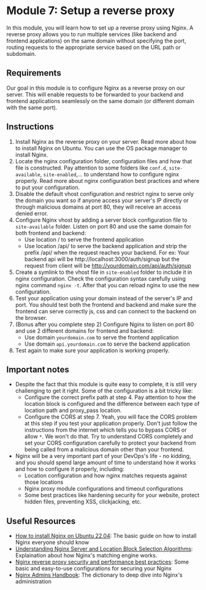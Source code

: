 # Module 7: Setup a reverse proxy

In this module, you will learn how to set up a reverse proxy using Nginx. A reverse proxy allows you to run multiple services (like backend and frontend applications) on the same domain without specifying the port, routing requests to the appropriate service based on the URL path or subdomain.

## Requirements

Our goal in this module is to configure Nginx as a reverse proxy on our server. This will enable requests to be forwarded to your backend and frontend applications seamlessly on the same domain (or different domain with the same port).

## Instructions

1. Install Nginx as the reverse proxy on your server. Read more about how to install Nginx on Ubuntu. You can use the OS package manager to install Nginx.
2. Locate the nginx configuration folder, configuration files and how that file is constructed. Pay attention to some folders like `conf.d`, `site-available`, `site-enabled`,... to understand how to configure nginx properly. Read more about nginx configuration best practices and where to put your configuration.
3. Disable the default vhost configuration and restrict nginx to serve only the domain you want so if anyone access your server's IP directly or through malicious domains at port 80, they will receive an access denied error.
4. Configure Nginx vhost by adding a server block configuration file to `site-available` folder. Listen on port 80 and use the same domain for both frontend and backend:
    - Use location / to serve the frontend application
    - Use location /api/ to serve the backend application and strip the prefix /api/ when the request reaches your backend. For ex: Your backend api will be http://localhost:3000/auth/signup but the request from client will be http://yourdomain.com/api/auth/signup
5. Create a symlink to the vhost file in `site-enabled` folder to include it in nginx configuration. Check the configuration syntax carefully using nginx command `nginx -t`. After that you can reload nginx to use the new configuration.
6. Test your application using your domain instead of the server's IP and port. You should test both the frontend and backend and make sure the frontend can serve correctly js, css and can connect to the backend on the browser.
7. (Bonus after you complete step 2) Configure Nginx to listen on port 80 and use 2 different domains for frontend and backend:
    - Use domain `yourdomain.com` to serve the frontend application
    - Use domain `api.yourdomain.com` to serve the backend application
8. Test again to make sure your application is working properly.    

## Important notes

- Despite the fact that this module is quite easy to complete, it is still very challenging to get it right. Some of the configuration is a bit tricky like:
    - Configure the correct prefix path at step 4. Pay attention to how the location block is configured and the difference between each type of location path and proxy_pass location.
    - Configure the CORS at step 7. Yeah, you will face the CORS problem at this step if you test your application properly. Don't just follow the instructions from the internet which tells you to bypass CORS or allow `*`. We won't do that. Try to understand CORS completely and set your CORS configuration carefully to protect your backend from being called from a malicious domain other than your frontend.
- Nginx will be a very important part of your DevOps's life - no kidding, and you should spend large amount of time to understand how it works and how to configure it properly, including:
    - Location configuration and how nginx matches requests against those locations
    - Nginx proxy module configurations and timeout configurations
    - Some best practices like hardening security for your website, protect hidden files, preventing XSS, clickjacking, etc.

## Useful Resources

- [How to install Nginx on Ubuntu 22.04](https://www.digitalocean.com/community/tutorials/how-to-install-nginx-on-ubuntu-22-04): The basic guide on how to install Nginx everyone should know
- [Understanding Nginx Server and Location Block Selection Algorithms](https://www.digitalocean.com/community/tutorials/understanding-nginx-server-and-location-block-selection-algorithms): Explaination about how Nginx's matching engine works.
- [Nginx reverse proxy security and performance best practices](https://maxtsh.medium.com/nginx-reverse-proxy-security-and-performance-best-practices-e47f599c8fed): Some basic and easy-to-use configurations for securing your Nginx
- [Nginx Admins Handbook](https://github.com/trimstray/nginx-admins-handbook): The dictionary to deep dive into Nginx's administration